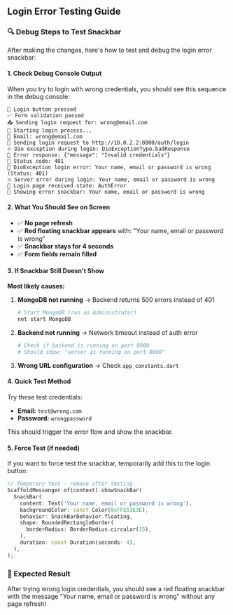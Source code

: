 ## Login Error Testing Guide

### 🔍 Debug Steps to Test Snackbar

After making the changes, here's how to test and debug the login error snackbar:

#### **1. Check Debug Console Output**

When you try to login with wrong credentials, you should see this sequence in the debug console:

```
🔘 Login button pressed
✅ Form validation passed
📤 Sending login request for: wrong@email.com
🚀 Starting login process...
📧 Email: wrong@email.com
📡 Sending login request to http://10.0.2.2:8000/auth/login
🔥 Dio exception during login: DioExceptionType.badResponse
📄 Error response: {"message": "Invalid credentials"}
🔢 Status code: 401
🚨 DioException login error: Your name, email or password is wrong (Status: 401)
🔥 Server error during login: Your name, email or password is wrong
📱 Login page received state: AuthError
🔴 Showing error snackbar: Your name, email or password is wrong
```

#### **2. What You Should See on Screen**

- ✅ **No page refresh**
- ✅ **Red floating snackbar appears** with: "Your name, email or password is wrong"
- ✅ **Snackbar stays for 4 seconds**
- ✅ **Form fields remain filled**

#### **3. If Snackbar Still Doesn't Show**

**Most likely causes:**

1. **MongoDB not running** → Backend returns 500 errors instead of 401

   ```bash
   # Start MongoDB (run as Administrator)
   net start MongoDB
   ```

2. **Backend not running** → Network timeout instead of auth error

   ```bash
   # Check if backend is running on port 8000
   # Should show: "server is running on port 8000"
   ```

3. **Wrong URL configuration** → Check `app_constants.dart`

#### **4. Quick Test Method**

Try these test credentials:

- **Email:** `test@wrong.com`
- **Password:** `wrongpassword`

This should trigger the error flow and show the snackbar.

#### **5. Force Test (if needed)**

If you want to force test the snackbar, temporarily add this to the login button:

```dart
// Temporary test - remove after testing
ScaffoldMessenger.of(context).showSnackBar(
  SnackBar(
    content: Text('Your name, email or password is wrong'),
    backgroundColor: const Color(0xFFE53E3E),
    behavior: SnackBarBehavior.floating,
    shape: RoundedRectangleBorder(
      borderRadius: BorderRadius.circular(15),
    ),
    duration: const Duration(seconds: 4),
  ),
);
```

### 🎯 Expected Result

After trying wrong login credentials, you should see a red floating snackbar with the message "Your name, email or password is wrong" without any page refresh!
